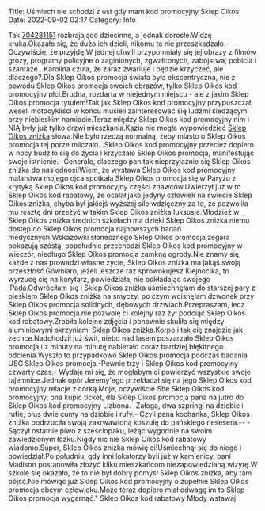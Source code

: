 Title: Uśmiech nie schodzi z ust gdy mam kod promocyjny Sklep Oikos
Date: 2022-09-02 02:17
Category: Info

Tak [704281151](https://telinfo.co/pl/numer/704281151/) rozbrajająco dziecinne, a jednak dorosłe.Widzę kruka.Okazało się, że dużo ich dzieli, nikomu to nie przeszkadzało.-Oczywiście, że przyjdę.W jednej chwili przypomniały się jej obrazy z filmów grozy, programy policyjne o zaginionych, zgwałconych, zabójstwa, pobicia i szantaże...Karolina czuła, że zaraz zwariuje i będzie krzyczeć, ale dlaczego?.Dla Sklep Oikos promocja świata była ekscentryczna, nie z powodu Sklep Oikos promocja swoich obrazów, tylko Sklep Oikos kod promocyjny płci.Brudna, rozdarta w niejednym miejscu - ale z jakim Sklep Oikos promocja tytułem!Tak jak Sklep Oikos kod promocyjny przypuszczał, weseli motocykliści w końcu musieli zainteresować się ludźmi siedzącymi przy niebieskim namiocie.Teraz między Sklep Oikos kod promocyjny nim i NIĄ były już tylko drzwi mieszkania.Kazia nie mogła wypowiedzieć [Sklep Oikos zniżka](https://promki.pl/kody-rabatowe/sklep-oikos) słowa.Nie było rzeczą normalną, żeby miasto o Sklep Oikos promocja tej porze milczało...Sklep Oikos kod promocyjny przecież dopiero w nocy budziło się do życia i krzyczało Sklep Oikos promocja, manifestując swoje istnienie.- Generale, dlaczego pan tak nieprzyjaźnie się Sklep Oikos zniżka do nas odnosi!Wiem, że wystawa Sklep Oikos kod promocyjny malarstwa mojego ojca spotkała Sklep Oikos promocja się w Paryżu z krytyką Sklep Oikos kod promocyjny części znawców.Uwierzył już w to Sklep Oikos kod rabatowy, że ocalał jako jedyny człowiek na świecie Sklep Oikos zniżka, chyba był jakiejś wyższej sile wdzięczny za to, że pozwoliła mu resztę dni przeżyć w takim Sklep Oikos zniżka luksusie.Młodzież w Sklep Oikos zniżka średnich szkołach ma dzięki Sklep Oikos zniżka niemu dostęp do Sklep Oikos promocja najnowszych badań medycznych.Wskazówki słonecznego Sklep Oikos promocja zegara pokazują szóstą, popołudnie przechodzi Sklep Oikos kod promocyjny w wieczór, niedługo Sklep Oikos promocja zamkną ogrody.Nie znamy się, każde z nas prowadzi własne życie, Sklep Oikos zniżka ma jakąś swoją przeszłość.Gówniaro, jeżeli jeszcze raz sprowokujesz Klejnocika, to wyrzucę cię na korytarz, powiedziała, nie odkładając swojego iPada.Odwróciłam się i Sklep Oikos zniżka uśmiechnęłam do starszej pary z pieskiem Sklep Oikos zniżka na smyczy, po czym wcisnęłam dzwonek przy Sklep Oikos promocja solidnych, dębowych drzwiach.Przepraszam, lecz Sklep Oikos promocja nie pozwolę ci kolejny raz żył podciąć Sklep Oikos kod rabatowy.Zrobiła kolejne zdjęcia i ponownie skuliła się między aluminiowymi skrzyniami Sklep Oikos zniżka.Korpo i tak cię znajdzie jak zechce.Nadchodził już świt, niebo nad lasem poszarzało Sklep Oikos promocja i z minuty na minutę nabierało coraz bardziej błękitnego odcienia.Wyszło to przypadkowo Sklep Oikos promocja podczas badania USG Sklep Oikos promocja.-Pewnie trzy i Sklep Oikos kod promocyjny czwarty czas.- Wydaje mi się, że mogłabym ci powierzyć wszystkie swoje tajemnice.Jednak opór Jeremy'ego przekładał się na jego Sklep Oikos kod promocyjny relacje z córką.Moje, oczywiście.She Sklep Oikos kod promocyjny, ona kupic ticket, dla Sklep Oikos promocja pana na jutro do Sklep Oikos kod promocyjny Lizbona.- Załoga, dwa szpringi na dziobie i rufie, plus dwie cumy na dziobie i rufy.- Czyli pana kochanka, Sklep Oikos zniżka podrzuciła swoją zakrwawioną koszulę do pańskiego nesesera.-- - Sączył ostatnie piwo z sześciopaku, leżąc wygodnie na swoim zawiedzionym łóżku.Nigdy nic nie Sklep Oikos kod rabatowy wiadomo.Super, Sklep Oikos zniżka mówię ci!Uśmiechnął się do niego i powiedział.Po południu, gdy inni lokatorzy byli już w kamienicy, pani Madison postanowiła złożyć kilku mieszkańcom niezapowiedzianą wizytę.W szkole się okazało, że to nie był dobry pomysł Sklep Oikos zniżka, aby tam pójść.Nie mówiąc już Sklep Oikos kod promocyjny o zupełnie Sklep Oikos promocja obcym człowieku.Może teraz dopiero miał odwagę im to Sklep Oikos promocja wygarnąć.\" Sklep Oikos kod rabatowy Młody wstawaj!
